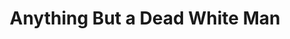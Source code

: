 ---
pid: mx191
title: Anything But a Dead White Man
location_transcription: Malcom X Park
coordinates: 
zipcode: '19139'
gen_neighborhood: West Philadelphia
neighborhood: Walnut Hill
outside_phl: 
age: '32'
age_range: 30-39
instagram: 
image_file_name: mx_191.jpg
proposal_transcription: We have a plethora of Bronze Monuments Dedicated to dead white
  guys. Time to have a Monument to show that Philadelphia owes it's existence to role
  models of all colors, genders and religions. Example, Malcolm X, Caroline LeCount,
  Cecil B. Moore, & Marcus Foster. Good Luck!
topic: African Americans
topic_summary: 0, 0
type: Other No Form
keywords_other: non-white role models
credit: 
image_labels: 
twitter: stantron5000
facebook: 
permalink: "/monuments/mx191/"
layout: item-page
---